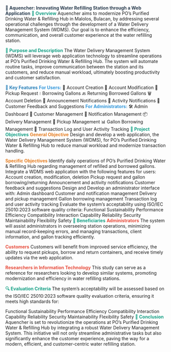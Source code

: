 <span style="color: #2c3e50; font-weight: bold;">🌊 Aquencher: Innovating Water Refilling Station through a Web Application</span>
<span style="color: #16a085; font-weight: bold;">📖 Overview</span>
Aquencher aims to modernize PO’s Purified Drinking Water & Refilling Hub in Malolos, Bulacan, by addressing several operational challenges through the development of a Water Delivery Management System (WDMS). Our goal is to enhance the efficiency, communication, and overall customer experience at the water refilling station.

<span style="color: #16a085; font-weight: bold;">🎯 Purpose and Description</span>
The Water Delivery Management System (WDMS) will leverage web application technology to streamline operations at PO’s Purified Drinking Water & Refilling Hub. The system will automate routine tasks, improve communication between the station and its customers, and reduce manual workload, ultimately boosting productivity and customer satisfaction.

<span style="color: #2980b9; font-weight: bold;">🔑 Key Features</span>
<span style="color: #3498db; font-weight: bold;">For Users:</span>
📝 Account Creation
🔄 Account Modification
🚚 Pickup Request
💧 Borrowing Gallons
🔙 Returning Borrowed Gallons
🗑️ Account Deletion
📢 Announcement Notifications
🔔 Activity Notifications
💬 Customer Feedback and Suggestions
<span style="color: #3498db; font-weight: bold;">For Administrators:</span>
🛠️ Admin Dashboard
👥 Customer Management
📧 Notification Management
📦 Delivery Management
🚛 Pickup Management
📊 Gallon Borrowing Management
📜 Transaction Log and User Activity Tracking
<span style="color: #16a085; font-weight: bold;">🎯 Project Objectives</span>
<span style="color: #e67e22; font-weight: bold;">General Objective</span>
Design and develop a web application, the Water Delivery Management System (WDMS), for PO’s Purified Drinking Water & Refilling Hub to reduce manual workload and modernize transaction handling.

<span style="color: #e67e22; font-weight: bold;">Specific Objectives</span>
Identify daily operations of PO’s Purified Drinking Water & Refilling Hub regarding management of refilled and borrowed gallons.
Integrate a WDMS web application with the following features for users:
Account creation, modification, deletion
Pickup request and gallon borrowing/returning
Announcement and activity notifications
Customer feedback and suggestions
Design and Develop an administrator interface with:
Admin dashboard
Customer and notification management
Delivery and pickup management
Gallon borrowing management
Transaction log and user activity tracking
Evaluate the system’s acceptability using ISO/IEC 25010:2023 software quality criteria:
Functional Sustainability
Performance Efficiency
Compatibility
Interaction Capability
Reliability
Security
Maintainability
Flexibility
Safety
<span style="color: #16a085; font-weight: bold;">👥 Beneficiaries</span>
<span style="color: #e74c3c; font-weight: bold;">Administrators</span>
The system will assist administrators in overseeing station operations, minimizing manual record-keeping errors, and managing transactions, client information, and gallon tracking efficiently.

<span style="color: #e74c3c; font-weight: bold;">Customers</span>
Customers will benefit from improved service efficiency, the ability to request pickups, borrow and return containers, and receive timely updates via the web application.

<span style="color: #e74c3c; font-weight: bold;">Researchers in Information Technology</span>
This study can serve as a reference for researchers looking to develop similar systems, promoting modernization and efficiency in water refilling stations.

<span style="color: #16a085; font-weight: bold;">🔍 Evaluation Criteria</span>
The system’s acceptability will be assessed based on the ISO/IEC 25010:2023 software quality evaluation criteria, ensuring it meets high standards for:

Functional Sustainability
Performance Efficiency
Compatibility
Interaction Capability
Reliability
Security
Maintainability
Flexibility
Safety
<span style="color: #16a085; font-weight: bold;">🚀 Conclusion</span>
Aquencher is set to revolutionize the operations at PO’s Purified Drinking Water & Refilling Hub by integrating a robust Water Delivery Management System. This initiative will not only streamline administrative tasks but also significantly enhance the customer experience, paving the way for a modern, efficient, and customer-centric water refilling station.